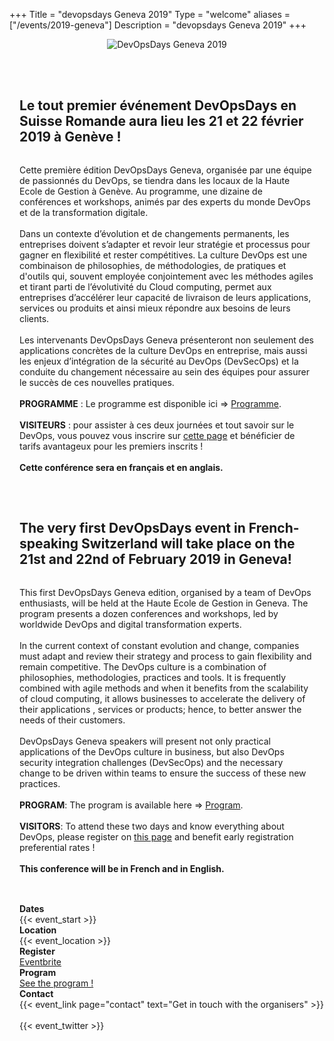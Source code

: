 +++
Title = "devopsdays Geneva 2019"
Type = "welcome"
aliases = ["/events/2019-geneva"]
Description = "devopsdays Geneva 2019"
+++

<style>
  .content-text {
    width: 100%;
    max-width: 80rem;
    margin: 0 auto;
  }

  .text {
    padding: 1rem;
    width: 50%;
    box-sizing: border-box;
    min-width: 20rem;
    flex-grow: 10;
  }

  .text h2 {
    margin-bottom: 2rem;
  }
</style>

<div style='width:100%;text-align:center;margin-bottom:2rem;'>
  <img alt="DevOpsDays Geneva 2019" src="/events/2019-geneva/logo.png" style="max-width: 20rem;margin-right:auto;margin-left: auto;"/>
</div>

<div style='display:flex;flex-wrap:wrap;'>
<div class='text'>
<h2>Le tout premier événement DevOpsDays en Suisse Romande aura lieu les 21 et 22 février 2019 à Genève !</h2>

Cette première édition DevOpsDays Geneva, organisée par une équipe de passionnés du DevOps, se tiendra dans les locaux de la Haute Ecole de Gestion à Genève. Au programme, une dizaine de conférences et workshops, animés par des experts du monde DevOps et de la transformation digitale.
<br/><br/>
Dans un contexte d’évolution et de changements permanents, les entreprises doivent s’adapter et revoir leur stratégie et processus pour gagner en flexibilité et rester compétitives. La culture DevOps est une combinaison de philosophies, de méthodologies, de pratiques et d'outils qui, souvent employée conjointement avec les méthodes agiles et tirant parti de l’évolutivité du Cloud computing, permet aux entreprises d’accélérer leur capacité de livraison de leurs applications, services ou produits et ainsi mieux répondre aux besoins de leurs clients.
<br/><br/>
Les intervenants DevOpsDays Geneva présenteront non seulement des applications concrètes de la culture DevOps en entreprise, mais aussi les enjeux d’intégration de la sécurité au DevOps (DevSecOps) et la conduite du changement nécessaire au sein des équipes pour assurer le succès de ces nouvelles pratiques.
<br/><br/>
<strong>PROGRAMME</strong> : Le programme est disponible ici => <a href='/events/2019-geneva/program/'>Programme</a>.
<br/><br/>
<strong>VISITEURS</strong> : pour assister à ces deux journées et tout savoir sur le DevOps, vous pouvez vous inscrire sur <a href='https://www.eventbrite.fr/e/devopsdays-geneva-2019-tickets-51449144777' target='_blank'>cette page</a> et bénéficier de tarifs avantageux pour les premiers inscrits !
<br/><br/>
<strong>Cette conférence sera en français et en anglais.</strong>

</div>
<div class='text'>
<h2>The very first DevOpsDays event in French-speaking Switzerland will take place on the 21st and 22nd of February 2019 in Geneva!</h2>

This first DevOpsDays Geneva edition, organised by a team of DevOps enthusiasts, will be held at the Haute Ecole de Gestion in Geneva.
The program presents a dozen conferences and workshops, led by worldwide DevOps and digital transformation experts.
<br/><br/>
In the current context of constant evolution and change, companies must adapt and review their strategy and process to gain flexibility and remain competitive. The DevOps culture is a combination of philosophies, methodologies, practices and tools. It is frequently combined with agile methods and when it benefits from the scalability of cloud computing, it allows businesses to accelerate the delivery of their applications , services or products; hence, to better answer the needs of their customers.
<br/><br/>
DevOpsDays Geneva speakers will present not only practical applications of the DevOps culture in business, but also DevOps security integration challenges (DevSecOps) and the necessary change to be driven within teams to ensure the success of these new practices.
<br/><br/>
<strong>PROGRAM</strong>: The program is available here => <a href='/events/2019-geneva/program/'>Program</a>.
<br/><br/>
<strong>VISITORS</strong>: To attend these two days and know everything about DevOps, please register on <a href='https://www.eventbrite.fr/e/devopsdays-geneva-2019-tickets-51449144777' target='_blank'>this page</a> and benefit early registration preferential rates !
<br/><br/>
<strong>This conference will be in French and in English.</strong>

</div>
</div>
<br />
<div style='padding-left: 1rem'>

 <!-- <div style="text-align:center;">
  {{< event_logo >}}
</div> -->
<div class = "row">
  <div class = "col-md-2">
    <strong>Dates</strong>
  </div>
  <div class = "col-md-8">
    {{< event_start >}}
  </div>
</div>

<div class = "row">
  <div class = "col-md-2">
    <strong>Location</strong>
  </div>
  <div class = "col-md-8">
    {{< event_location >}}
  </div>
</div>

<div class = "row">
  <div class = "col-md-2">
    <strong>Register</strong>
  </div>
  <div class = "col-md-8">
    <a href='https://www.eventbrite.fr/e/devopsdays-geneva-2019-tickets-51449144777' target='blank'>Eventbrite</a>
  </div>
</div>

<!-- TOBE DEFINED

<div class = "row">
  <div class = "col-md-2">
    <strong>Propose</strong>
  </div>
  <div class = "col-md-8">

  </div>
</div>
TOBE DEFINED -->

<div class = "row">
  <div class = "col-md-2">
    <strong>Program</strong>
  </div>
  <div class = "col-md-8">
    <a href='/events/2019-geneva/program/'>See the program !</a>
  </div>
</div>

<!-- <div class = "row">
  <div class = "col-md-2">
    <strong>Speakers</strong>
  </div>
  <div class = "col-md-8">
    <a href='/events/2019-geneva/speakers/'>Want to talk ?</a>
  </div>
</div> -->

<!-- <div class = "row">
  <div class = "col-md-2">
    <strong>Sponsors</strong>
  </div>
  <div class = "col-md-8">
    <a href='/events/2019-geneva/sponsor/'>We need you !</a>
  </div>
</div> -->

<div class = "row">
  <div class = "col-md-2">
    <strong>Contact</strong>
  </div>
  <div class = "col-md-8">
    {{< event_link page="contact" text="Get in touch with the organisers" >}}
  </div>
</div>

<br />
{{< event_twitter >}}
</div>
